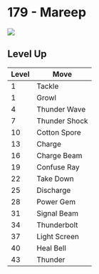 # 179 - Mareep
![][179]

## Level Up

Level | Move
---   | ---
  1   | Tackle
  1   | Growl
  4   | Thunder Wave
  7   | Thunder Shock
 10   | Cotton Spore
 13   | Charge
 16   | Charge Beam
 19   | Confuse Ray
 22   | Take Down
 25   | Discharge
 28   | Power Gem
 31   | Signal Beam
 34   | Thunderbolt
 37   | Light Screen
 40   | Heal Bell
 43   | Thunder

[179]: ../img/pokemon/179.png
